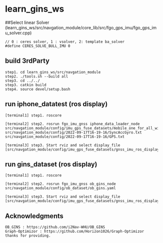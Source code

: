 # learn_gins_ws


##Select linear Solver (learn_gins_ws/src/navgation_module/core_lib/src/fgo_gps_imu/fgo_gps_imu_solver.cpp)
```
// 0 : ceres solver, 1 : vsolver, 2: template ba_solver
#define CERES_SOLVE_BULL_IMU 0

```

## build 3rdParty
```
step1. cd learn_gins_ws/src/navgation_module
step2. ./tools.sh --build all
step3. cd ../../
step3. catkin build
step4. source devel/setup.bash
```

## run iphone_datatest (ros display)
```
[terminal1] step1. roscore 

[terminal2] step2. rosrun fgo_imu_gnss iphone_data_loader_node src/navgation_module/config/imu_gps_fuse_datasets/mobile_one_for_all_withgps.yaml src/navgation_module/config/2022-09-17T16-19-16/SyncAccGyro.txt src/navgation_module/config/2022-09-17T16-19-16/GPS.txt 

[terminal3] step3. Start rviz and select display_file [src/navgation_module/config/imu_gps_fuse_datasets/gnss_imu_ros_display.rviz]
```


## run gins_dataset (ros display)
```
[terminal1] step1. roscore 

[terminal2] step2. rosrun fgo_imu_gnss ob_gins_node src/navgation_module/config/ob_dataset/ob_gins.yaml

[terminal3] step3. Start rviz and select display_file [src/navgation_module/config/imu_gps_fuse_datasets/gnss_imu_ros_display.rviz]
```


## Acknowledgments
```
OB_GINS : https://github.com/i2Nav-WHU/OB_GINS
Graph-Optimizor : https://github.com/Horizon1026/Graph-Optimizor
thanks for providing.
```


